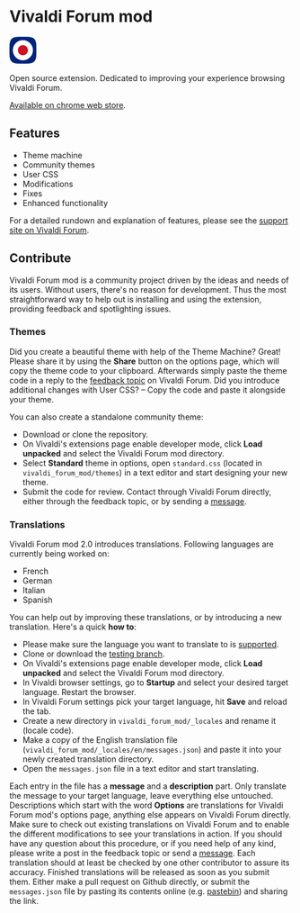 # Vivaldi Forum mod

![vfm](/icons/icon48.png)

Open source extension. Dedicated to improving your experience browsing Vivaldi Forum.

[Available on chrome web store](https://chrome.google.com/webstore/detail/vivaldi-forum-mod/hipnollokpifchndpfhnlfjbdnkhiigg?hl=en-US).

## Features

* Theme machine
* Community themes
* User CSS
* Modifications
* Fixes
* Enhanced functionality

For a detailed rundown and explanation of features, please see the [support site on Vivaldi Forum](https://forum.vivaldi.net/topic/19728/vivaldi-forum-mod).

## Contribute

Vivaldi Forum mod is a community project driven by the ideas and needs of its users. Without users, there's no reason for development. Thus the most straightforward way to help out is installing and using the extension, providing feedback and spotlighting issues.

### Themes

Did you create a beautiful theme with help of the Theme Machine? Great! Please share it by using the **Share** button on the options page, which will copy the theme code to your clipboard. Afterwards simply paste the theme code in a reply to the [feedback topic](https://forum.vivaldi.net/topic/19728/vivaldi-forum-mod) on Vivaldi Forum.  Did you introduce additional changes with User CSS? – Copy the code and paste it alongside your theme.

You can also create a standalone community theme:

* Download or clone the repository.
* On Vivaldi's extensions page enable developer mode, click **Load unpacked** and select the Vivaldi Forum mod directory.
* Select **Standard** theme in options, open `standard.css` (located in `vivaldi_forum_mod/themes`) in a text editor and start designing your new theme.
* Submit the code for review. Contact through Vivaldi Forum directly, either through the feedback topic, or by sending a [message](https://forum.vivaldi.net/user/luetage).

### Translations

Vivaldi Forum mod 2.0 introduces translations. Following languages are currently being worked on:

* French
* German
* Italian
* Spanish

You can help out by improving these translations, or by introducing a new translation. Here's a quick **how to**:

* Please make sure the language you want to translate to is [supported](https://developer.chrome.com/webstore/i18n?csw=1#localeTable).
* Clone or download the [testing branch](https://github.com/luetage/vivaldi_forum_mod/tree/testing).
* On Vivaldi's extensions page enable developer mode, click **Load unpacked** and select the Vivaldi Forum mod directory.
* In Vivaldi browser settings, go to **Startup** and select your desired target language. Restart the browser.
* In Vivaldi Forum settings pick your target language, hit **Save** and reload the tab.
* Create a new directory in `vivaldi_forum_mod/_locales` and rename it (locale code).
* Make a copy of the English translation file (`vivaldi_forum_mod/_locales/en/messages.json`) and paste it into your newly created translation directory.
* Open the `messages.json` file in a text editor and start translating.

Each entry in the file has a **message** and a **description** part. Only translate the message to your target language, leave everything else untouched. Descriptions which start with the word **Options** are translations for Vivaldi Forum mod's options page, anything else appears on Vivaldi Forum directly. Make sure to check out existing translations on Vivaldi Forum and to enable the different modifications to see your translations in action. If you should have any question about this procedure, or if you need help of any kind, please write a post in the feedback topic or send a [message](https://forum.vivaldi.net/user/luetage). Each translation should at least be checked by one other contributor to assure its accuracy. Finished translations will be released as soon as you submit them. Either make a pull request on Github directly, or submit the `messages.json` file by pasting its contents online (e.g. [pastebin](https://pastebin.com/)) and sharing the link.
